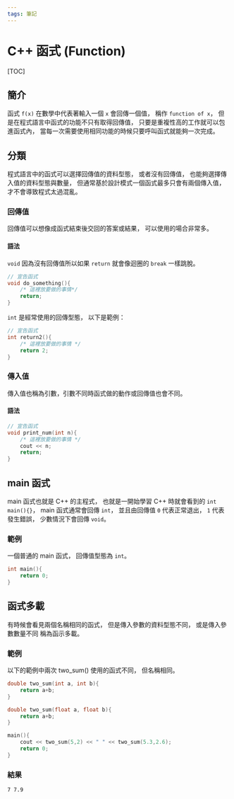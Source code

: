 ```yaml
---
tags: 筆記
---
```


# C++ 函式 (Function)

[TOC]

## 簡介

函式 `f(x)` 在數學中代表著輸入一個 `x` 會回傳一個值，
稱作 `function of x`，
但是在程式語言中函式的功能不只有取得回傳值，
只要是重複性高的工作就可以包進函式內，
當每一次需要使用相同功能的時候只要呼叫函式就能夠一次完成。  

## 分類

程式語言中的函式可以選擇回傳值的資料型態，
或者沒有回傳值，
也能夠選擇傳入值的資料型態與數量，
但通常基於設計模式一個函式最多只會有兩個傳入值，
才不會導致程式太過混亂。  

### 回傳值

回傳值可以想像成函式結束後交回的答案或結果，
可以使用的場合非常多。  

#### 語法

`void` 因為沒有回傳值所以如果 `return` 就會像迴圈的 `break` 一樣跳脫。  

```cpp
// 宣告函式
void do_something(){
    /* 這裡放要做的事情*/
    return;
}
```

`int` 是經常使用的回傳型態，
以下是範例：

```cpp
// 宣告函式
int return2(){
    /* 這裡放要做的事情 */
    return 2;
}
```

### 傳入值

傳入值也稱為引數，引數不同時函式做的動作或回傳值也會不同。  

#### 語法

```cpp
// 宣告函式
void print_num(int n){
    /* 這裡放要做的事情 */
    cout << n;
    return;
}
```

## main 函式

main 函式也就是 C++ 的主程式，
也就是一開始學習 C++ 時就會看到的 `int main(){}`，
main 函式通常會回傳 `int`，
並且由回傳值 `0` 代表正常退出，
`1` 代表發生錯誤，
少數情況下會回傳 `void`。  

### 範例

一個普通的 main 函式，
回傳值型態為 `int`。  

```cpp
int main(){
    return 0;
}
```

## 函式多載

有時候會看見兩個名稱相同的函式，
但是傳入參數的資料型態不同，
或是傳入參數數量不同
稱為函示多載。  

### 範例

以下的範例中兩次 two_sum() 使用的函式不同，
但名稱相同。  

```cpp
double two_sum(int a, int b){
    return a+b;
}

double two_sum(float a, float b){
    return a+b;
}

main(){
    cout << two_sum(5,2) << " " << two_sum(5.3,2.6);
    return 0;
}
```

### 結果

`7 7.9`